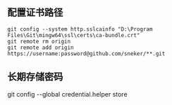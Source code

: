 配置证书路径
---------

```shell
git config --system http.sslcainfo "D:\Program Files\Git\mingw64\ssl\certs\ca-bundle.crt"
git remote rm origin
git remote add origin https://username:password@github.com/sneker/**.git
```

长期存储密码
---------

git config --global credential.helper store